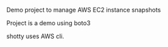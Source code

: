 Demo project to manage AWS EC2 instance snapshots

Project is a demo using boto3

shotty uses AWS cli.
